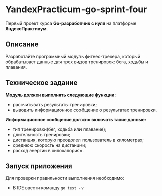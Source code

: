 # YandexPracticum-go-sprint-four
Первый проект курса **Go-разработчик с нуля** на платформе **ЯндексПрактикум**.

## Описание
Разработайте программный модуль фитнес-трекера, который обрабатывает данные для трех видов тренировок: бега, ходьбы и плавания.

## Техническое задание 
**Модуль должен выполнять следующие функции:**
- рассчитывать результаты тренировки;
- выводить информационное сообщение о результатах тренировки.

**Информационное сообщение должно включать такие данные:**
- тип тренировки(бег, ходьба или плавание);
- длительность тренировки;
- дистанция, которую преодолел пользователь в километрах;
- среднюю скорость на дистанции;
- расход энергии в килокалориях.

## Запуск приложения
Для проверки правильности выполнения необходимо:
 - В IDE ввести команду  `go test -v`